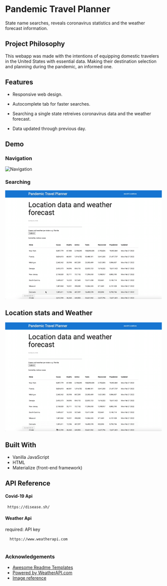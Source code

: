 
# Pandemic Travel Planner 

State name searches, reveals coronavirus statistics and the weather forecast information. 

## Project Philosophy

This webapp was made with the intentions of equipping domestic travelers in the United States with essential data. Making their destination selection and planning during the pandemic, an informed one. 

## Features

- Responsive web design.

- Autocomplete tab for faster searches.

- Searching a single state retreives coronavirus data and the weather forecast.

- Data updated through previous day.

## Demo

### Navigation
![Navigation](img/step1.gif)


### Searching
![Searching](img/step2.gif)


## Location stats and Weather
![Location stats and Weather](img/step3.gif)


## Built With

- Vanilla JavaScript 
- HTML
- Materialize (front-end framework)


## API Reference

#### Covid-19 Api

```http
 https://disease.sh/
```

#### Weather Api 
required: API key 

```http
  https://www.weatherapi.com
  
```


### Acknowledgements

 - [Awesome Readme Templates](https://awesomeopensource.com/project/elangosundar/awesome-README-templates)
 - [Powered by WeatherAPI.com](https://www.weatherapi.com/docs/)
 - [Image reference](https://www.13newsnow.com/article/news/health/coronavirus/cdc-avoid-travel-puerto-rico-guam-switzerland/507-7a51f2fd-0bff-4ac0-913c-3837a83cb56d)
 







